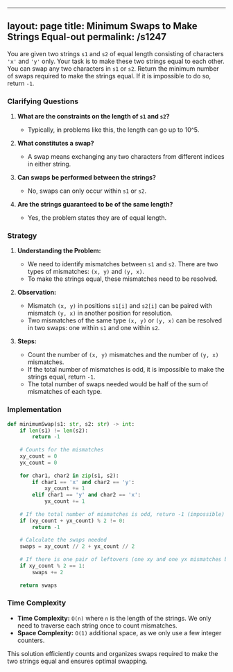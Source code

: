 
---
layout: page
title:  Minimum Swaps to Make Strings Equal-out
permalink: /s1247
---

You are given two strings `s1` and `s2` of equal length consisting of characters `'x'` and `'y'` only. Your task is to make these two strings equal to each other. You can swap any two characters in `s1` or `s2`. Return the minimum number of swaps required to make the strings equal. If it is impossible to do so, return `-1`.

### Clarifying Questions

1. **What are the constraints on the length of `s1` and `s2`?**
   - Typically, in problems like this, the length can go up to 10^5.

2. **What constitutes a swap?**
   - A swap means exchanging any two characters from different indices in either string.

3. **Can swaps be performed between the strings?**
   - No, swaps can only occur within `s1` or `s2`.

4. **Are the strings guaranteed to be of the same length?**
   - Yes, the problem states they are of equal length.

### Strategy

1. **Understanding the Problem:**
   - We need to identify mismatches between `s1` and `s2`. There are two types of mismatches: `(x, y)` and `(y, x)`.
   - To make the strings equal, these mismatches need to be resolved.

2. **Observation:**
   - Mismatch `(x, y)` in positions `s1[i]` and `s2[i]` can be paired with mismatch `(y, x)` in another position for resolution.
   - Two mismatches of the same type `(x, y)` or `(y, x)` can be resolved in two swaps: one within `s1` and one within `s2`.

3. **Steps:**
   - Count the number of `(x, y)` mismatches and the number of `(y, x)` mismatches.
   - If the total number of mismatches is odd, it is impossible to make the strings equal, return `-1`.
   - The total number of swaps needed would be half of the sum of mismatches of each type.

### Implementation

```python
def minimumSwap(s1: str, s2: str) -> int:
    if len(s1) != len(s2):
        return -1
    
    # Counts for the mismatches
    xy_count = 0
    yx_count = 0
    
    for char1, char2 in zip(s1, s2):
        if char1 == 'x' and char2 == 'y':
            xy_count += 1
        elif char1 == 'y' and char2 == 'x':
            yx_count += 1
    
    # If the total number of mismatches is odd, return -1 (impossible)
    if (xy_count + yx_count) % 2 != 0:
        return -1
    
    # Calculate the swaps needed
    swaps = xy_count // 2 + yx_count // 2
    
    # If there is one pair of leftovers (one xy and one yx mismatches both in single count)
    if xy_count % 2 == 1:
        swaps += 2
    
    return swaps
```

### Time Complexity

- **Time Complexity:** `O(n)` where `n` is the length of the strings. We only need to traverse each string once to count mismatches.
- **Space Complexity:** `O(1)` additional space, as we only use a few integer counters.

This solution efficiently counts and organizes swaps required to make the two strings equal and ensures optimal swapping.